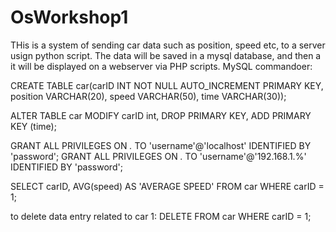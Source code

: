 # OsWorkshop1
THis is a system of sending car data such as position, speed etc, to a server usign python script.
The data will be saved in a mysql database, and then a it will be displayed on a webserver via PHP scripts.
MySQL commandoer:

CREATE TABLE car(carID INT NOT NULL AUTO_INCREMENT PRIMARY KEY, position VARCHAR(20), speed VARCHAR(50), time VARCHAR(30));

ALTER TABLE car MODIFY carID int, DROP PRIMARY KEY, ADD PRIMARY KEY (time);

GRANT ALL PRIVILEGES ON *.* TO 'username'@'localhost' IDENTIFIED BY 'password';
GRANT ALL PRIVILEGES ON *.* TO 'username'@'192.168.1.%' IDENTIFIED BY 'password';


SELECT carID, AVG(speed) AS 'AVERAGE SPEED' FROM car WHERE carID = 1;

to delete data entry related to car 1: DELETE FROM car WHERE carID = 1;

